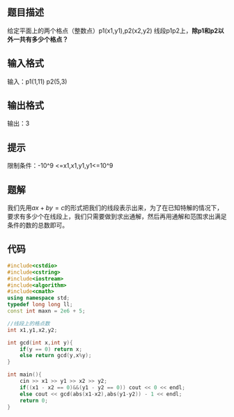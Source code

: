 ## 题目描述
给定平面上的两个格点（整数点）p1(x1,y1),p2(x2,y2) 线段p1p2上，**除p1和p2以外一共有多少个格点？**


## 输入格式
输入：p1(1,11) p2(5,3)


## 输出格式
输出：3



## 提示
限制条件：-10^9 <=x1,x1,y1,y1<=10^9



## 题解
我们先用$ax+by=c$的形式把我们的线段表示出来，为了在已知特解的情况下，要求有多少个在线段上，我们只需要做到求出通解，然后再用通解和范围求出满足条件的数的总数即可。

## 代码
```cpp
#include<cstdio>
#include<cstring>
#include<iostream>
#include<algorithm>
#include<cmath>
using namespace std;
typedef long long ll;
const int maxn = 2e6 + 5;

//线段上的格点数
int x1,y1,x2,y2;

int gcd(int x,int y){
	if(y == 0) return x;
	else return gcd(y,x%y);
}

int main(){
	cin >> x1 >> y1 >> x2 >> y2;
	if((x1 - x2 == 0)&&(y1 - y2 == 0)) cout << 0 << endl;
	else cout << gcd(abs(x1-x2),abs(y1-y2)) - 1 << endl;
	return 0;
}

```